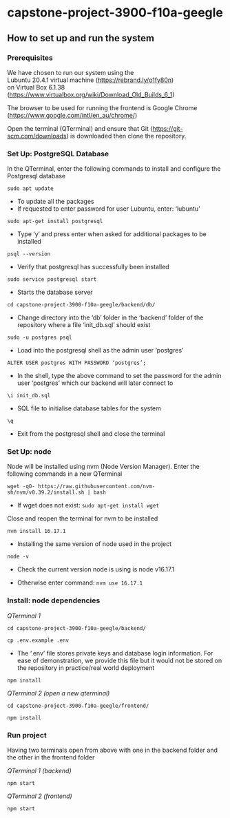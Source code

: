 # capstone-project-3900-f10a-geegle

## How to set up and run the system 

### Prerequisites 

We have chosen to run our system using the  
Lubuntu 20.4.1 virtual machine (https://rebrand.ly/o1fy80n)  
on Virtual Box 6.1.38 (https://www.virtualbox.org/wiki/Download_Old_Builds_6_1) 

The browser to be used for running the frontend is Google Chrome  
(https://www.google.com/intl/en_au/chrome/)  

Open the terminal (QTerminal) and ensure that Git (https://git-scm.com/downloads) is downloaded then clone the repository. 

### Set Up: PostgreSQL Database 

In the QTerminal, enter the following commands to install and configure the Postgresql database 

`sudo apt update `

- To update all the packages 
- If requested to enter password for user Lubuntu, enter: ‘lubuntu’ 

`sudo apt-get install postgresql `

- Type ‘y’ and press enter when asked for additional packages to be installed 

`psql --version `

- Verify that postgresql has successfully been installed 

`sudo service postgresql start` 

- Starts the database server 

`cd capstone-project-3900-f10a-geegle/backend/db/ `

- Change directory into the ‘db’ folder in the ‘backend’ folder of the repository where a file ‘init_db.sql’ should exist 

`sudo -u postgres psql `

- Load into the postgresql shell as the admin user ‘postgres’ 

`ALTER USER postgres WITH PASSWORD ‘postgres’; `

- In the shell, type the above command to set the password for the admin user ‘postgres’ which our backend will later connect to 

`\i init_db.sql `

- SQL file to initialise database tables for the system 

`\q `

- Exit from the postgresql shell and close the terminal 

 

### Set Up: node 

Node will be installed using nvm (Node Version Manager). Enter the following commands in a new QTerminal  

`wget -qO- https://raw.githubusercontent.com/nvm-sh/nvm/v0.39.2/install.sh | bash `

- If wget does not exist: `sudo apt-get install wget `

Close and reopen the terminal for nvm to be installed 

`nvm install 16.17.1 `

- Installing the same version of node used in the project 

`node -v  `

- Check the current version node is using is node v16.17.1 

- Otherwise enter command: `nvm use 16.17.1` 

 

### Install: node dependencies 

*QTerminal 1*

`cd capstone-project-3900-f10a-geegle/backend/ `

`cp .env.example .env `

- The ‘.env’ file stores private keys and database login information. For ease of demonstration, we provide this file but it would not be stored on the repository in practice/real world deployment 

`npm install `

*QTerminal 2 (open a new qterminal)*

`cd capstone-project-3900-f10a-geegle/frontend/ `

`npm install `

### Run project 

Having two terminals open from above with one in the backend folder and the other in the frontend folder 

*QTerminal 1 (backend)*

`npm start `

*QTerminal 2 (frontend)*

`npm start `
